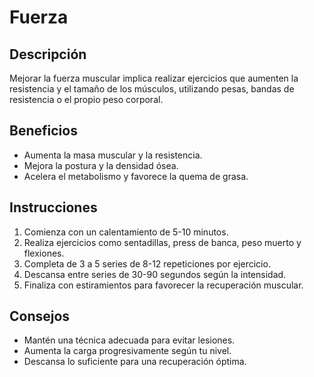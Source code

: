 # Fuerza  

## Descripción  
Mejorar la fuerza muscular implica realizar ejercicios que aumenten la resistencia y el tamaño de los músculos, utilizando pesas, bandas de resistencia o el propio peso corporal.  

## Beneficios  
- Aumenta la masa muscular y la resistencia.  
- Mejora la postura y la densidad ósea.  
- Acelera el metabolismo y favorece la quema de grasa.  

## Instrucciones  
1. Comienza con un calentamiento de 5-10 minutos.  
2. Realiza ejercicios como sentadillas, press de banca, peso muerto y flexiones.  
3. Completa de 3 a 5 series de 8-12 repeticiones por ejercicio.  
4. Descansa entre series de 30-90 segundos según la intensidad.  
5. Finaliza con estiramientos para favorecer la recuperación muscular.  

## Consejos  
- Mantén una técnica adecuada para evitar lesiones.  
- Aumenta la carga progresivamente según tu nivel.  
- Descansa lo suficiente para una recuperación óptima.  
